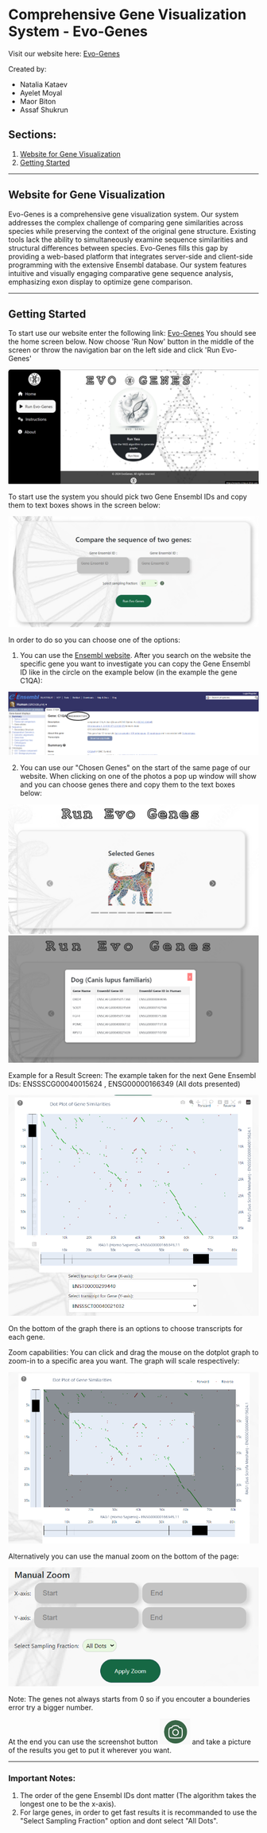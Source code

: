 # Comprehensive Gene Visualization System - Evo-Genes

Visit our website here: [Evo-Genes](https://evogene.cs.bgu.ac.il)

Created by:
- Natalia Kataev
- Ayelet Moyal
- Maor Biton
- Assaf Shukrun

## Sections:

1. [Website for Gene Visualization](#website-for-gene-visualization)
2. [Getting Started](#getting-started)

---

## Website for Gene Visualization

Evo-Genes is a comprehensive gene visualization system. Our system addresses the complex challenge of comparing gene similarities across species while preserving the context of the original gene structure.
Existing tools lack the ability to simultaneously examine sequence similarities and structural differences between species. Evo-Genes fills this gap by providing a web-based platform that integrates server-side and client-side programming with the extensive Ensembl database. Our system features intuitive and visually engaging comparative gene sequence analysis, emphasizing exon display to optimize gene comparison.

---

## Getting Started

To start use our website enter the following link: [Evo-Genes](https://evogene.cs.bgu.ac.il)
You should see the home screen below. Now choose 'Run Now' button in the middle of the screen or throw the navigation bar on the left side and click
'Run Evo-Genes'

![](frontend/src/assets/screenshot1.png)

To start use the system you should pick two Gene Ensembl IDs and copy them to text boxes shows in the screen below:

![](frontend/src/assets/screenshot2.png)

In order to do so you can choose one of the options:
1. You can use the [Ensembl website](https://www.ensembl.org/). After you search on the website the specific gene you want to investigate you can copy the Gene Ensembl ID like in the circle on the example below (in the example the gene C1QA):

![](frontend/src/assets/screenshot4.png)

2. You can use our "Chosen Genes" on the start of the same page of our website. When clicking on one of the photos a pop up window will show and you can choose genes there and copy them to the text boxes below:

![](frontend/src/assets/screenshot3.png)
![](frontend/src/assets/screenshot5.png)

Example for a Result Screen:
The example taken for the next Gene Ensembl IDs: ENSSSCG00040015624 , ENSG00000166349
(All dots presented)

![](frontend/src/assets/screenshot6.png)

On the bottom of the graph there is an options to choose transcripts for each gene.

Zoom capabilities:
You can click and drag the mouse on the dotplot graph to zoom-in to a specific area you want.
The graph will scale respectively:

![](frontend/src/assets/screenshot7.png)

Alternatively you can use the manual zoom on the bottom of the page:

![](frontend/src/assets/screenshot8.png)

Note: The genes not always starts from 0 so if you encouter a bounderies error try a bigger number.

At the end you can use the screenshot button ![](frontend/src/assets/screenshot9.png) and take a picture of the results you get to put it wherever you want.

---

### Important Notes:

1. The order of the gene Ensembl IDs dont matter (The algorithm takes the longest one to be the x-axis).
2. For large genes, in order to get fast results it is recommanded to use the "Select Sampling Fraction" option and dont select "All Dots".

<!-- Feel free to add more sections as necessary, such as:

- **Contributing:** Guidelines for contributing to the project.
- **License:** The license under which the project is distributed.
- **Contact:** How to reach out to the project maintainers or support team. -->
